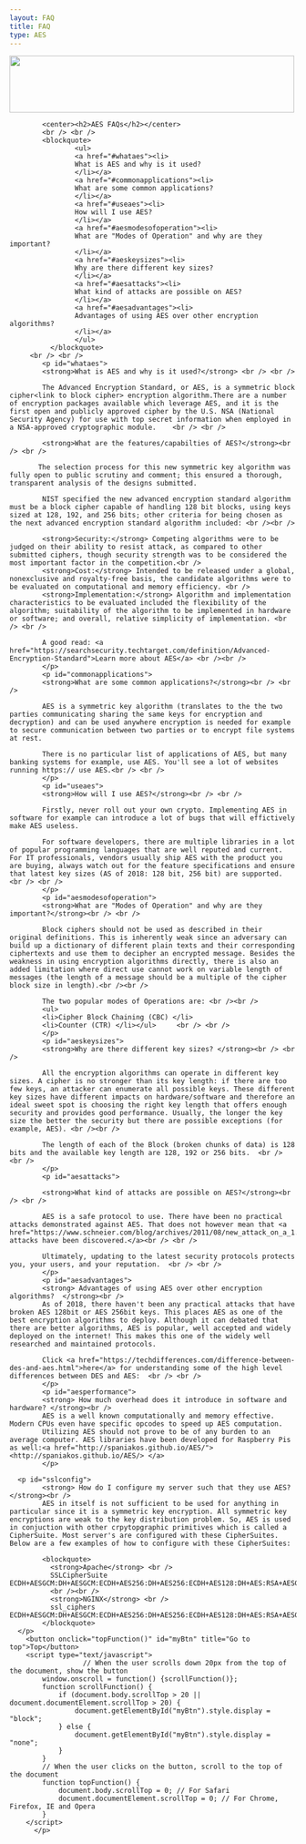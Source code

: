 ```yaml
---
layout: FAQ
title: FAQ
type: AES
---
```

<p>
<img src="/CryptoDoneRight/static_files/faqs.jpg" style="width:500px;height:100px;" class="center" />

            <center><h2>AES FAQs</h2></center>
            <br /> <br />
            <blockquote>
        			<ul>
        			<a href="#whataes"><li>
        			What is AES and why is it used?
        			</li></a>
        			<a href="#commonapplications"><li>
        			What are some common applications?
        			</li></a>
        			<a href="#useaes"><li>
        			How will I use AES?
        			</li></a>
        			<a href="#aesmodesofoperation"><li>
        			What are "Modes of Operation" and why are they important?
        			</li></a>
        			<a href="#aeskeysizes"><li>
        			Why are there different key sizes?
        			</li></a>
        			<a href="#aesattacks"><li>
        			What kind of attacks are possible on AES?
        			</li></a>
        			<a href="#aesadvantages"><li>
        			Advantages of using AES over other encryption algorithms?
        			</li></a>
        			</ul>
              </blockquote>
		 <br /> <br />
			<p id="whataes">
            <strong>What is AES and why is it used?</strong> <br /> <br />

            The Advanced Encryption Standard, or AES, is a symmetric block cipher<link to block cipher> encryption algorithm.There are a number of encryption packages available which leverage AES, and it is the first open and publicly approved cipher by the U.S. NSA (National Security Agency) for use with top secret information when employed in a NSA-approved cryptographic module.    <br /> <br />

            <strong>What are the features/capabilties of AES?</strong><br /> <br />

           The selection process for this new symmetric key algorithm was fully open to public scrutiny and comment; this ensured a thorough, transparent analysis of the designs submitted.

			NIST specified the new advanced encryption standard algorithm must be a block cipher capable of handling 128 bit blocks, using keys sized at 128, 192, and 256 bits; other criteria for being chosen as the next advanced encryption standard algorithm included: <br /><br />

			<strong>Security:</strong> Competing algorithms were to be judged on their ability to resist attack, as compared to other submitted ciphers, though security strength was to be considered the most important factor in the competition.<br />
			<strong>Cost:</strong> Intended to be released under a global, nonexclusive and royalty-free basis, the candidate algorithms were to be evaluated on computational and memory efficiency. <br />
			<strong>Implementation:</strong> Algorithm and implementation characteristics to be evaluated included the flexibility of the algorithm; suitability of the algorithm to be implemented in hardware or software; and overall, relative simplicity of implementation. <br /> <br />

			A good read: <a href="https://searchsecurity.techtarget.com/definition/Advanced-Encryption-Standard">Learn more about AES</a> <br /><br />
			</p>
			<p id="commonapplications">
            <strong>What are some common applications?</strong><br /> <br />

			AES is a symmetric key algorithm (translates to the the two parties communicating sharing the same keys for encryption and decryption) and can be used anywhere encryption is needed for example to secure communication between two parties or to encrypt file systems at rest.

			There is no particular list of applications of AES, but many banking systems for example, use AES. You'll see a lot of websites running https:// use AES.<br /> <br />
			</p>
			<p id="useaes">
            <strong>How will I use AES?</strong><br /> <br />

            Firstly, never roll out your own crypto. Implementing AES in software for example can introduce a lot of bugs that will effictively make AES useless.

			For software developers, there are multiple libraries in a lot of popular programming languages that are well reputed and current. For IT professionals, vendors usually ship AES with the product you are buying, always watch out for the feature specifications and ensure that latest key sizes (AS of 2018: 128 bit, 256 bit) are supported.  <br /> <br />
			</p>
			<p id="aesmodesofoperation">
            <strong>What are "Modes of Operation" and why are they important?</strong><br /> <br />

            Block ciphers should not be used as described in their original definitions. This is inherently weak since an adversary can build up a dictionary of different plain texts and their corresponding ciphertexts and use them to decipher an encrypted message. Besides the weakness in using encryption algorithms directly, there is also an added limitation where direct use cannot work on variable length of messages (the length of a message should be a multiple of the cipher block size in length).<br /><br />

			The two popular modes of Operations are: <br /><br />
			<ul>
			<li>Cipher Block Chaining (CBC) </li>
			<li>Counter (CTR) </li></ul>	 <br /> <br />
			</p>
			<p id="aeskeysizes">
            <strong>Why are there different key sizes? </strong><br /> <br />

            All the encryption algorithms can operate in different key sizes. A cipher is no stronger than its key length: if there are too few keys, an attacker can enumerate all possible keys. These different key sizes have different impacts on hardware/software and therefore an ideal sweet spot is choosing the right key length that offers enough security and provides good performance. Usually, the longer the key size the better the security but there are possible exceptions (for example, AES). <br /><br />

			The length of each of the Block (broken chunks of data) is 128 bits and the available key length are 128, 192 or 256 bits.  <br /> <br />
			</p>
			<p id="aesattacks">

            <strong>What kind of attacks are possible on AES?</strong><br /> <br />

            AES is a safe protocol to use. There have been no practical attacks demonstrated against AES. That does not however mean that <a href="https://www.schneier.com/blog/archives/2011/08/new_attack_on_a_1.html">no attacks have been discovered.</a><br /> <br />

            Ultimately, updating to the latest security protocols protects you, your users, and your reputation.  <br /> <br />
			</p>
			<p id="aesadvantages">
            <strong> Advantages of using AES over other encryption algorithms?  </strong><br />
            As of 2018, there haven't been any practical attacks that have broken AES 128bit or AES 256bit keys. This places AES as one of the best encryption algorithms to deploy. Although it can debated that there are better algorithms, AES is popular, well accepted and widely deployed on the internet! This makes this one of the widely well researched and maintained protocols.

			Click <a href="https://techdifferences.com/difference-between-des-and-aes.html">here</a> for understanding some of the high level differences between DES and AES:  <br /> <br />
			</p>
			<p id="aesperformance">
            <strong> How much overhead does it introduce in software and hardware? </strong><br />
            AES is a well known computationally and memory effective. Modern CPUs even have specific opcodes to speed up AES computation.
			Utilizing AES should not prove to be of any burden to an average computer. AES libraries have been developed for Raspberry Pis as well:<a href="http://spaniakos.github.io/AES/"> <http://spaniakos.github.io/AES/> </a>
			</p>

      <p id="sslconfig">
            <strong> How do I configure my server such that they use AES? </strong><br />
            AES in itself is not sufficient to be used for anything in particular since it is a symmetric key encryption. All symmetric key encryptions are weak to the key distribution problem. So, AES is used in conjuction with other crpytopgraphic primitives which is called a CipherSuite. Most server's are configured with these CipherSuites. Below are a few examples of how to configure with these CipherSuites:

            <blockquote>
              <strong>Apache</strong> <br />
              SSLCipherSuite ECDH+AESGCM:DH+AESGCM:ECDH+AES256:DH+AES256:ECDH+AES128:DH+AES:RSA+AESGCM:RSA+AES:!aNULL:!MD5:!DSS
              <br /><br />
              <strong>NGINX</strong> <br />
              ssl_ciphers ECDH+AESGCM:DH+AESGCM:ECDH+AES256:DH+AES256:ECDH+AES128:DH+AES:RSA+AESGCM:RSA+AES:!aNULL:!MD5:!DSS;
            </blockquote>
      </p>
        <button onclick="topFunction()" id="myBtn" title="Go to top">Top</button>
        <script type="text/javascript">
                      // When the user scrolls down 20px from the top of the document, show the button
            window.onscroll = function() {scrollFunction()};
            function scrollFunction() {
                if (document.body.scrollTop > 20 || document.documentElement.scrollTop > 20) {
                    document.getElementById("myBtn").style.display = "block";
                } else {
                    document.getElementById("myBtn").style.display = "none";
                }
            }
            // When the user clicks on the button, scroll to the top of the document
            function topFunction() {
                document.body.scrollTop = 0; // For Safari
                document.documentElement.scrollTop = 0; // For Chrome, Firefox, IE and Opera
            }
        </script>
          </p>

